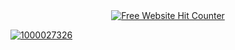 
<div align='center'><a href='https://www.free-website-hit-counter.com'><img src='https://www.free-website-hit-counter.com/zc.php?d=9&id=518&s=288' border='0' alt='Free Website Hit Counter'></a><br /><small><a href='https://www.free-website-hit-counter.com' </a></small></div>


![1000027326](https://github.com/user-attachments/assets/11991226-0282-4b2b-8713-a174f81bab67)

